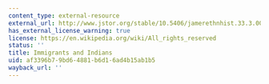 ```yaml
---
content_type: external-resource
external_url: http://www.jstor.org/stable/10.5406/jamerethnhist.33.3.0055
has_external_license_warning: true
license: https://en.wikipedia.org/wiki/All_rights_reserved
status: ''
title: Immigrants and Indians
uid: af3396b7-9bd6-4881-b6d1-6ad4b15ab1b5
wayback_url: ''
---
```

